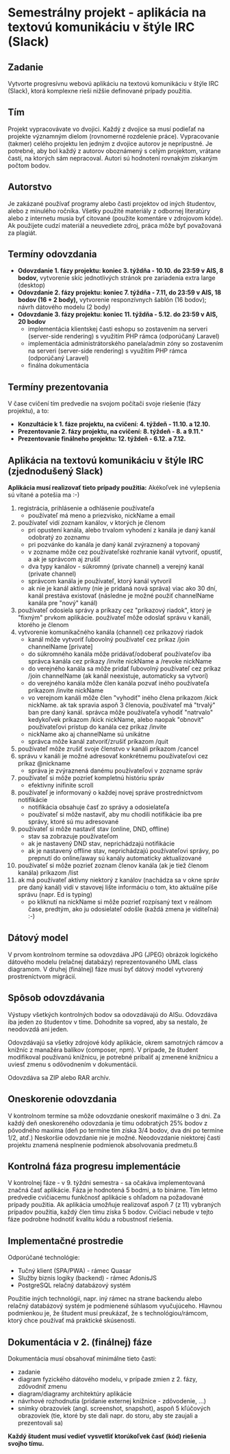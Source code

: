 # Semestrálny projekt - aplikácia na textovú komunikáciu v štýle IRC (Slack)

## Zadanie
Vytvorte progresívnu webovú aplikáciu na textovú komunikáciu v štýle IRC (Slack), ktorá komplexne rieši nižšie definované prípady použitia.


## Tím
Projekt vypracovávate vo dvojici. Každý z dvojice sa musí podieľať na
projekte významným dielom (rovnomerné rozdelenie práce). Vypracovanie (takmer) celého projektu len jedným z dvojice autorov je neprípustné. Je potrebné, aby bol každý z autorov oboznámený s celým projektom, vrátane častí, na ktorých sám nepracoval. Autori sú hodnotení rovnakým získaným počtom bodov.


## Autorstvo
Je zakázané používať programy alebo časti projektov od iných študentov, alebo z minulého ročníka.
Všetky použité materiály z odbornej literatúry alebo z internetu musia byť citované (použite komentáre v zdrojovom kóde). Ak
použijete cudzí materiál a neuvediete zdroj, práca môže byť považovaná za plagiát.


## Termíny odovzdania
* **Odovzdanie 1. fázy projektu: koniec 3. týždňa - 10.10. do 23:59 v AIS, 8 bodov,** vytvorenie skíc jednotlivých stránok pre zariadenia extra large (desktop)
* **Odovzdanie 2. fázy projektu: koniec 7. týždňa - 7.11, do 23:59 v AIS, 18 bodov (16 + 2 body),** vytvorenie responzívnych šablón (16 bodov); návrh dátového modelu (2 body)
* **Odovzdanie 3. fázy projektu: koniec 11. týždňa - 5.12. do 23:59 v AIS, 20 bodov** 
  * implementácia klientskej časti eshopu so zostavením na serveri (server-side rendering) s využitím PHP rámca (odporúčaný Laravel)
  * implementácia administrátorského panela/admin zóny so zostavením na serveri (server-side rendering) s využitím PHP rámca (odporúčaný Laravel)
  * finálna dokumentácia


## Termíny prezentovania
V čase cvičení tím predvedie na svojom počítači svoje riešenie (fázy projektu), a to:
* **Konzultácie k 1. fáze projektu, na cvičení: 4. týždeň - 11.10. a 12.10.**
* **Prezentovanie 2. fázy projektu, na cvičení: 8. týždeň - 8. a 9.11.***
* **Prezentovanie finálneho projektu: 12. týždeň - 6.12. a 7.12.**


## Aplikácia na textovú komunikáciu v štýle IRC (zjednodušený Slack)

**Aplikácia musí realizovať tieto prípady použitia:**
Akékoľvek iné vylepšenia sú vítané a potešia ma :-)

1. registrácia, prihlásenie a odhlásenie používateľa
   * používateľ má meno a priezvisko, nickName a email
2. používateľ vidí zoznam kanálov, v ktorých je členom 
   * pri opustení kanála, alebo trvalom vyhodení z kanála je daný kanál odobratý zo zoznamu
   * pri pozvánke do kanála je daný kanál zvýraznený a topovaný
   * v zozname môže cez používateľské rozhranie kanál vytvoriť, opustiť, a ak je správcom aj zrušiť
   * dva typy kanálov - súkromný (private channel) a verejný kanál (private channel)
   * správcom kanála je používateľ, ktorý kanál vytvoril
   * ak nie je kanál aktívny (nie je pridaná nová správa) viac ako 30 dní, kanál prestáva existovať (následne je možné použiť channelName kanála pre "nový" kanál)
3. používateľ odosiela správy a príkazy cez "príkazový riadok", ktorý je "fixným" prvkom aplikácie. používateľ môže odoslať správu v kanáli, ktorého je členom
4. vytvorenie komunikačného kanála (channel) cez príkazový riadok
    * kanál môže vytvoriť ľubovolný používateľ cez príkaz /join channelName [private] 
    * do súkromného kanála môže pridávať/odoberať používateľov iba správca kanála cez príkazy /invite nickName a /revoke nickName
    * do verejného kanála sa môže pridať ľubovolný používateľ cez príkaz /join channelName (ak kanál neexistuje, automaticky sa vytvorí)
    * do verejného kanála môže člen kanála pozvať iného používateľa príkazom /invite nickName
    * vo verejnom kanáli môže člen "vyhodiť" iného člena príkazom /kick nickName. ak tak spravia aspoň 3 členovia, používateľ má "trvalý" ban pre daný kanál. správca môže používateľa vyhodiť "natrvalo" kedykoľvek príkazom /kick nickName, alebo naopak "obnovit" používateľovi prístup do kanála cez príkaz /invite
    * nickName ako aj channelName sú unikátne
    * správca môže kanál zatvoriť/zrušiť príkazom /quit 
5. používateľ môže zrušiť svoje členstvo v kanáli príkazom /cancel
6. správu v kanáli je možné adresovať konkrétnemu používateľovi cez príkaz @nickname
    * správa je zvýraznená danému používateľovi v zozname správ
7. používateľ si môže pozrieť kompletnú históriu správ
    * efektívny inifinite scroll
8. používateľ je informovaný o každej novej správe prostredníctvom notifikácie
    * notifikácia obsahuje časť zo správy a odosielateľa
    * používateľ si môže nastaviť, aby mu chodili notifikácie iba pre správy, ktoré sú mu adresované
9. používateľ si môže nastaviť stav (online, DND, offline)
    * stav sa zobrazuje používateľom
    * ak je nastavený DND stav, neprichádzajú notifikácie
    * ak je nastavený offline stav, neprichádzajú používateľovi správy, po prepnutí do online/away sú kanály automaticky aktualizované 
10. používateľ si môže pozrieť zoznam členov kanála (ak je tiež členom kanála) príkazom /list
11. ak má používateľ aktívny niektorý z kanálov (nachádza sa v okne správ pre daný kanál) vidí v stavovej lište informáciu o tom, kto aktuálne píše správu (napr. Ed is typing)
    * po kliknutí na nickName si môže pozrieť rozpísaný text v reálnom čase, predtým, ako ju odosielateľ odošle (každá zmena je viditeľná) :-)


## Dátový model
V prvom kontrolnom termíne sa odovzdáva JPG (JPEG) obrázok logického dátového modelu (relačnej databázy) reprezentovaného UML class diagramom.
V druhej (finálnej) fáze musí byť dátový model vytvorený prostreníctvom migrácií.


## Spôsob odovzdávania
Výstupy všetkých kontrolných bodov sa odovzdávajú do AISu. Odovzdáva iba jeden zo študentov v tíme. Dohodnite sa vopred, aby sa nestalo, že neodovzdá ani jeden.

Odovzdávajú sa všetky zdrojové kódy aplikácie, okrem samotných rámcov a knižníc z manažéra balíkov (composer, npm). V prípade, že študent modifikoval používanú knižnicu, je potrebné pribaliť aj zmenené knižnicu a uviesť zmenu s odôvodnením v dokumentácii.

Odovzdáva sa ZIP alebo RAR archív.


## Oneskorenie odovzdania
V kontrolnom termíne sa môže odovzdanie oneskoriť maximálne o 3 dni.
Za každý deň oneskoreného odovzdania je tímu odobratých 25% bodov z pôvodného maxima (deň po termíne tím získa 3/4 bodov, dva dni po termíne 1/2, atď.) 
Neskoršie odovzdanie nie je možné. Neodovzdanie niektorej časti projektu znamená nesplnenie podmienok absolvovania predmetu.ß
 
## Kontrolná fáza progresu implementácie
V kontrolnej fáze - v 9. týždni semestra - sa očakáva implementovaná značná časť aplikácie. Fáza je hodnotená 5 bodmi, a to binárne. Tím letmo predvedie cvičiacemu funkčnosť aplikácie s ohľadom na požadované prípady použitia. Ak aplikácia umožňuje realizovať aspoň 7 (z 11) vybraných prípadov použitia, každý člen tímu získa 5 bodov. Cvičiaci nebude v tejto fáze podrobne hodnotiť kvalitu kódu a robustnosť riešenia.


## Implementačné prostredie
Odporúčané technológie:
* Tučný klient (SPA/PWA) - rámec Quasar
* Služby biznis logiky (backend) - rámec AdonisJS
* PostgreSQL relačný databázový systém

Použitie iných technológií, napr. iný rámec na strane backendu alebo relačný databázový systém je podmienené súhlasom vyučujúceho. Hlavnou podmienkou je, že študent musí preukázať, že s technológiou/rámcom, ktorý chce používať má praktické skúsenosti. 

## Dokumentácia v 2. (finálnej) fáze
Dokumentácia musí obsahovať minimálne tieto časti:
* zadanie
* diagram fyzického dátového modelu, v prípade zmien z 2. fázy, zdôvodniť zmenu
* diagram/diagramy architektúry aplikácie
* návrhové rozhodnutia (pridanie externej knižnice - zdôvodenie, ...)
* snímky obrazoviek (angl. screenshot, snapshot), aspoň 5 kľúčových obrazoviek (tie, ktoré by ste dali napr. do storu, aby ste zaujali a prezentovali sa)

**Každý študent musí vedieť vysvetliť ktorúkoľvek časť (kód) riešenia svojho tímu.**
